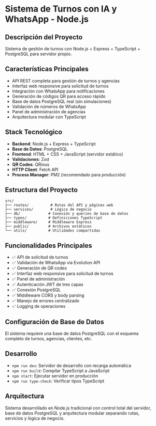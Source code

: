 # Sistema de Turnos con IA y WhatsApp - Node.js

## Descripción del Proyecto
Sistema de gestión de turnos con Node.js + Express + TypeScript + PostgreSQL para servidor propio.

## Características Principales
- API REST completa para gestión de turnos y agencias
- Interfaz web responsive para solicitud de turnos
- Integración con WhatsApp para notificaciones
- Generación de códigos QR para acceso rápido
- Base de datos PostgreSQL real (sin simulaciones)
- Validación de números de WhatsApp
- Panel de administración de agencias
- Arquitectura modular con TypeScript

## Stack Tecnológico
- **Backend**: Node.js + Express + TypeScript
- **Base de Datos**: PostgreSQL
- **Frontend**: HTML + CSS + JavaScript (servidor estático)
- **Validaciones**: Zod
- **QR Codes**: QRious
- **HTTP Client**: Fetch API
- **Process Manager**: PM2 (recomendado para producción)

## Estructura del Proyecto
```
src/
├── routes/          # Rutas del API y páginas web
├── services/        # Lógica de negocio
├── db/             # Conexión y queries de base de datos
├── types/          # Definiciones TypeScript
├── middleware/     # Middleware Express
├── public/         # Archivos estáticos
└── utils/          # Utilidades compartidas
```

## Funcionalidades Principales
- ✅ API de solicitud de turnos
- ✅ Validación de WhatsApp via Evolution API
- ✅ Generación de QR codes
- ✅ Interfaz web responsive para solicitud de turnos
- ✅ Panel de administración
- ✅ Autenticación JWT de tres capas
- ✅ Conexión PostgreSQL
- ✅ Middleware CORS y body parsing
- ✅ Manejo de errores centralizado
- ✅ Logging de operaciones

## Configuración de Base de Datos
El sistema requiere una base de datos PostgreSQL con el esquema completo de turnos, agencias, clientes, etc.

## Desarrollo
- `npm run dev`: Servidor de desarrollo con recarga automática
- `npm run build`: Compilar TypeScript a JavaScript
- `npm start`: Ejecutar servidor en producción
- `npm run type-check`: Verificar tipos TypeScript

## Arquitectura
Sistema desarrollado en Node.js tradicional con control total del servidor, base de datos PostgreSQL y arquitectura modular separando rutas, servicios y lógica de negocio.